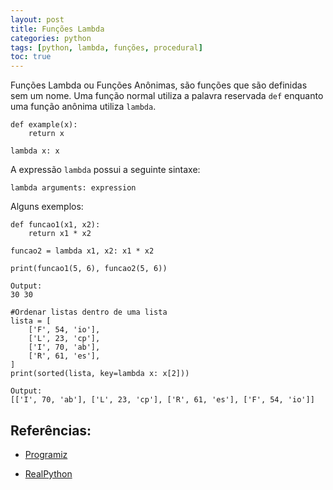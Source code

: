 ```yaml
---
layout: post
title: Funções Lambda
categories: python
tags: [python, lambda, funções, procedural]
toc: true
---
```


Funções Lambda ou Funções Anônimas, são funções que são definidas sem um nome. Uma função normal utiliza a palavra reservada `def` enquanto uma função anônima utiliza `lambda`.

```
def example(x):
    return x

lambda x: x
```

A expressão `lambda` possui a seguinte sintaxe:

`lambda arguments: expression`

Alguns exemplos:

```
def funcao1(x1, x2):
    return x1 * x2

funcao2 = lambda x1, x2: x1 * x2

print(funcao1(5, 6), funcao2(5, 6))

Output:
30 30
```

```
#Ordenar listas dentro de uma lista
lista = [
    ['F', 54, 'io'],
    ['L', 23, 'cp'],
    ['I', 70, 'ab'],
    ['R', 61, 'es'],
]
print(sorted(lista, key=lambda x: x[2]))

Output:
[['I', 70, 'ab'], ['L', 23, 'cp'], ['R', 61, 'es'], ['F', 54, 'io']]
```

## Referências:
* [Programiz](https://www.programiz.com/python-programming/anonymous-function)

* [RealPython](https://realpython.com/python-lambda/)
